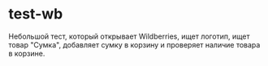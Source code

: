 # test-wb
Небольшой тест, который открывает Wildberries, ищет логотип, ищет товар "Сумка", добавляет сумку в корзину и проверяет наличие товара в корзине.
